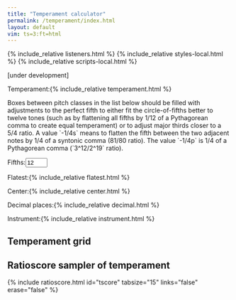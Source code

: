 ```yaml
---
title: "Temperament calculator"
permalink: /temperament/index.html
layout: default
vim: ts=3:ft=html
---
```


{% include_relative listeners.html %}
{% include_relative styles-local.html %}
{% include_relative scripts-local.html %}

[under development]

<nobr><label for="temperament">Temperament:</label>{% include_relative temperament.html %}</nobr>
<br/>

<p markdown="1">
Boxes between pitch classes in the list below should be filled
with adjustments to the perfect fifth to either fit the circle-of-fifths
better to twelve tones (such as by flattening all fifths by 1/12
of a Pythagorean comma to create equal temperament) or to adjust major
thirds closer to a 5/4 ratio.  A value `-1/4s` means to flatten the
fifth between the two adjacent notes by 1/4 of a syntonic comma
(81/80 ratio).  The value `-1/4p` is 1/4 of a Pythagorean comma
(`3^12/2^19` ratio).
</p>


<nobr><label for="fifths">Fifths:</label><input id="fifths" size="3" value="12">&nbsp;&nbsp;&nbsp;</nobr>

<nobr><label for="flatest">Flatest:</label>{% include_relative flatest.html %}&nbsp;&nbsp;&nbsp;</nobr>

<nobr><label for="center">Center:</label>{% include_relative center.html %}&nbsp;&nbsp;&nbsp;</nobr>

<nobr><label for="decimal">Decimal&nbsp;places:</label>{% include_relative decimal.html %}&nbsp;&nbsp;&nbsp;</nobr>

<nobr><label for="instrument">Instrument:</label>{% include_relative instrument.html %}&nbsp;&nbsp;&nbsp;</nobr>

<div id="display"></div>

<h2 data-sidebar="Grid">Temperament grid</h2>

<div id="grid"></div>


<h2 data-sidebar="Ratioscore"> Ratioscore sampler of temperament </h2>

{% include ratioscore.html id="tscore" tabsize="15" links="false" erase="false" %}
<script type="application/x-ratioscore" id="tscore">
</script>


